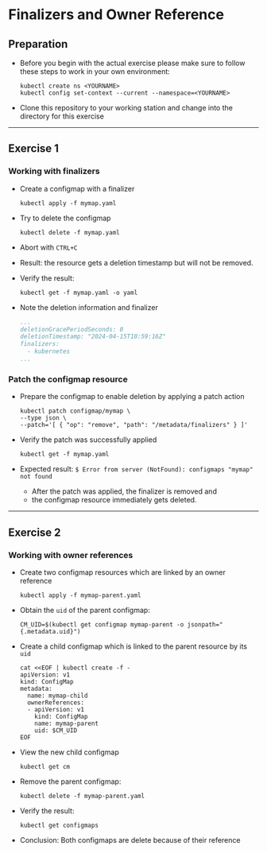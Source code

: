 # Finalizers and Owner Reference

## Preparation

* Before you begin with the actual exercise please make sure to follow these steps to work in your own environment:

  ```shell
  kubectl create ns <YOURNAME>
  kubectl config set-context --current --namespace=<YOURNAME>
  ```

* Clone this repository to your working station and change into the directory for this exercise

---

## Exercise 1

### Working with finalizers

* Create a configmap with a finalizer

  ```shell
  kubectl apply -f mymap.yaml
  ```

* Try to delete the configmap

  ```shell
  kubectl delete -f mymap.yaml
  ```

* Abort with `CTRL+C`

* Result: the resource gets a deletion timestamp but will not be removed.
* Verify the result:

  ```shell
  kubectl get -f mymap.yaml -o yaml
  ```
  
* Note the deletion information and finalizer

  ```yaml
  ...
  deletionGracePeriodSeconds: 0
  deletionTimestamp: "2024-04-15T10:59:16Z"
  finalizers:
    - kubernetes
  ...
  ```

### Patch the configmap resource

* Prepare the configmap to enable deletion by applying a patch action

    ```shell
    kubectl patch configmap/mymap \
    --type json \
    --patch='[ { "op": "remove", "path": "/metadata/finalizers" } ]'
    ```

* Verify the patch was successfully applied

  ```shell
  kubectl get -f mymap.yaml
  ```

* Expected result: `$ Error from server (NotFound): configmaps "mymap" not found`
  * After the patch was applied, the finalizer is removed and
  * the configmap resource immediately gets deleted.

---

## Exercise 2

### Working with owner references

* Create two configmap resources which are linked by an owner reference

  ```shell
  kubectl apply -f mymap-parent.yaml
  ```

* Obtain the `uid` of the parent configmap:

  ```shell
  CM_UID=$(kubectl get configmap mymap-parent -o jsonpath="{.metadata.uid}") 
  ```

* Create a child configmap which is linked to the parent resource by its `uid`

  ```shell
  cat <<EOF | kubectl create -f -
  apiVersion: v1
  kind: ConfigMap
  metadata:
    name: mymap-child
    ownerReferences:
    - apiVersion: v1
      kind: ConfigMap
      name: mymap-parent
      uid: $CM_UID
  EOF
  ```

* View the new child configmap

  ```shell
  kubectl get cm
  ```

* Remove the parent configmap:

  ```shell
  kubectl delete -f mymap-parent.yaml
  ```

* Verify the result:

  ```shell
  kubectl get configmaps
  ```

* Conclusion: Both configmaps are delete because of their reference
